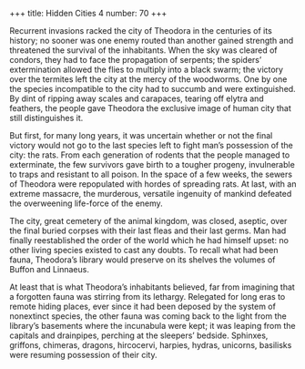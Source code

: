 +++
title: Hidden Cities 4
number: 70
+++

Recurrent invasions racked the city of Theodora in the centuries of its history; no sooner was one enemy routed than another gained strength and threatened the survival of the inhabitants. When the sky was cleared of condors, they had to face the propagation of serpents; the spiders’ extermination allowed the flies to multiply into a black swarm; the victory over the termites left the city at the mercy of the woodworms. One by one the species incompatible to the city had to succumb and were extinguished. By dint of ripping away scales and carapaces, tearing off elytra and feathers, the people gave Theodora the exclusive image of human city that still distinguishes it.

But first, for many long years, it was uncertain whether or not the final victory would not go to the last species left to fight man’s possession of the city: the rats. From each generation of rodents that the people managed to exterminate, the few survivors gave birth to a tougher progeny, invulnerable to traps and resistant to all poison. In the space of a few weeks, the sewers of Theodora were repopulated with hordes of spreading rats. At last, with an extreme massacre, the murderous, versatile ingenuity of mankind defeated the overweening life-force of the enemy.

The city, great cemetery of the animal kingdom, was closed, aseptic, over the final buried corpses with their last fleas and their last germs. Man had finally reestablished the order of the world which he had himself upset: no other living species existed to cast any doubts. To recall what had been fauna, Theodora’s library would preserve on its shelves the volumes of Buffon and Linnaeus.

At least that is what Theodora’s inhabitants believed, far from imagining that a forgotten fauna was stirring from its lethargy. Relegated for long eras to remote hiding places, ever since it had been deposed by the system of nonextinct species, the other fauna was coming back to the light from the library’s basements where the incunabula were kept; it was leaping from the capitals and drainpipes, perching at the sleepers’ bedside. Sphinxes, griffons, chimeras, dragons, hircocervi, harpies, hydras, unicorns, basilisks were resuming possession of their city.